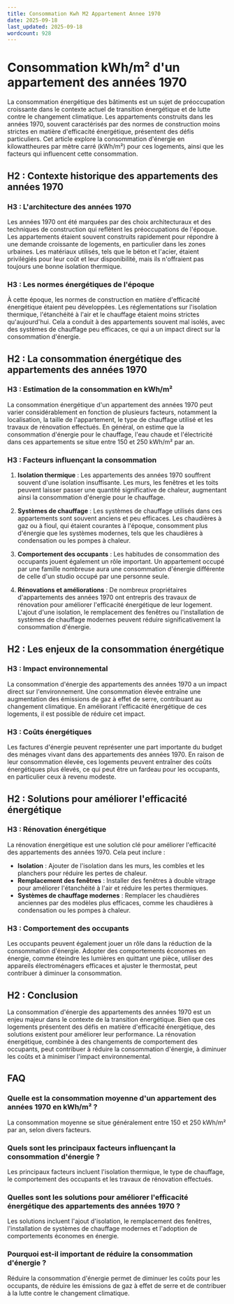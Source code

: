 ```yaml
---
title: Consommation Kwh M2 Appartement Annee 1970
date: 2025-09-18
last_updated: 2025-09-18
wordcount: 928
---
```


# Consommation kWh/m² d'un appartement des années 1970

La consommation énergétique des bâtiments est un sujet de préoccupation croissante dans le contexte actuel de transition énergétique et de lutte contre le changement climatique. Les appartements construits dans les années 1970, souvent caractérisés par des normes de construction moins strictes en matière d'efficacité énergétique, présentent des défis particuliers. Cet article explore la consommation d'énergie en kilowattheures par mètre carré (kWh/m²) pour ces logements, ainsi que les facteurs qui influencent cette consommation.

## H2 : Contexte historique des appartements des années 1970

### H3 : L'architecture des années 1970

Les années 1970 ont été marquées par des choix architecturaux et des techniques de construction qui reflètent les préoccupations de l'époque. Les appartements étaient souvent construits rapidement pour répondre à une demande croissante de logements, en particulier dans les zones urbaines. Les matériaux utilisés, tels que le béton et l'acier, étaient privilégiés pour leur coût et leur disponibilité, mais ils n'offraient pas toujours une bonne isolation thermique.

### H3 : Les normes énergétiques de l'époque

À cette époque, les normes de construction en matière d'efficacité énergétique étaient peu développées. Les réglementations sur l'isolation thermique, l'étanchéité à l'air et le chauffage étaient moins strictes qu'aujourd'hui. Cela a conduit à des appartements souvent mal isolés, avec des systèmes de chauffage peu efficaces, ce qui a un impact direct sur la consommation d'énergie.

## H2 : La consommation énergétique des appartements des années 1970

### H3 : Estimation de la consommation en kWh/m²

La consommation énergétique d'un appartement des années 1970 peut varier considérablement en fonction de plusieurs facteurs, notamment la localisation, la taille de l'appartement, le type de chauffage utilisé et les travaux de rénovation effectués. En général, on estime que la consommation d'énergie pour le chauffage, l'eau chaude et l'électricité dans ces appartements se situe entre 150 et 250 kWh/m² par an.

### H3 : Facteurs influençant la consommation

1. **Isolation thermique** : Les appartements des années 1970 souffrent souvent d'une isolation insuffisante. Les murs, les fenêtres et les toits peuvent laisser passer une quantité significative de chaleur, augmentant ainsi la consommation d'énergie pour le chauffage.

2. **Systèmes de chauffage** : Les systèmes de chauffage utilisés dans ces appartements sont souvent anciens et peu efficaces. Les chaudières à gaz ou à fioul, qui étaient courantes à l'époque, consomment plus d'énergie que les systèmes modernes, tels que les chaudières à condensation ou les pompes à chaleur.

3. **Comportement des occupants** : Les habitudes de consommation des occupants jouent également un rôle important. Un appartement occupé par une famille nombreuse aura une consommation d'énergie différente de celle d'un studio occupé par une personne seule.

4. **Rénovations et améliorations** : De nombreux propriétaires d'appartements des années 1970 ont entrepris des travaux de rénovation pour améliorer l'efficacité énergétique de leur logement. L'ajout d'une isolation, le remplacement des fenêtres ou l'installation de systèmes de chauffage modernes peuvent réduire significativement la consommation d'énergie.

## H2 : Les enjeux de la consommation énergétique

### H3 : Impact environnemental

La consommation d'énergie des appartements des années 1970 a un impact direct sur l'environnement. Une consommation élevée entraîne une augmentation des émissions de gaz à effet de serre, contribuant au changement climatique. En améliorant l'efficacité énergétique de ces logements, il est possible de réduire cet impact.

### H3 : Coûts énergétiques

Les factures d'énergie peuvent représenter une part importante du budget des ménages vivant dans des appartements des années 1970. En raison de leur consommation élevée, ces logements peuvent entraîner des coûts énergétiques plus élevés, ce qui peut être un fardeau pour les occupants, en particulier ceux à revenu modeste.

## H2 : Solutions pour améliorer l'efficacité énergétique

### H3 : Rénovation énergétique

La rénovation énergétique est une solution clé pour améliorer l'efficacité des appartements des années 1970. Cela peut inclure :

- **Isolation** : Ajouter de l'isolation dans les murs, les combles et les planchers pour réduire les pertes de chaleur.
- **Remplacement des fenêtres** : Installer des fenêtres à double vitrage pour améliorer l'étanchéité à l'air et réduire les pertes thermiques.
- **Systèmes de chauffage modernes** : Remplacer les chaudières anciennes par des modèles plus efficaces, comme les chaudières à condensation ou les pompes à chaleur.

### H3 : Comportement des occupants

Les occupants peuvent également jouer un rôle dans la réduction de la consommation d'énergie. Adopter des comportements économes en énergie, comme éteindre les lumières en quittant une pièce, utiliser des appareils électroménagers efficaces et ajuster le thermostat, peut contribuer à diminuer la consommation.

## H2 : Conclusion

La consommation d'énergie des appartements des années 1970 est un enjeu majeur dans le contexte de la transition énergétique. Bien que ces logements présentent des défis en matière d'efficacité énergétique, des solutions existent pour améliorer leur performance. La rénovation énergétique, combinée à des changements de comportement des occupants, peut contribuer à réduire la consommation d'énergie, à diminuer les coûts et à minimiser l'impact environnemental.

## FAQ

### Quelle est la consommation moyenne d'un appartement des années 1970 en kWh/m² ?

La consommation moyenne se situe généralement entre 150 et 250 kWh/m² par an, selon divers facteurs.

### Quels sont les principaux facteurs influençant la consommation d'énergie ?

Les principaux facteurs incluent l'isolation thermique, le type de chauffage, le comportement des occupants et les travaux de rénovation effectués.

### Quelles sont les solutions pour améliorer l'efficacité énergétique des appartements des années 1970 ?

Les solutions incluent l'ajout d'isolation, le remplacement des fenêtres, l'installation de systèmes de chauffage modernes et l'adoption de comportements économes en énergie.

### Pourquoi est-il important de réduire la consommation d'énergie ?

Réduire la consommation d'énergie permet de diminuer les coûts pour les occupants, de réduire les émissions de gaz à effet de serre et de contribuer à la lutte contre le changement climatique.